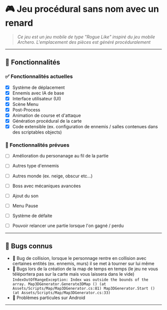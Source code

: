 # 🎮 Jeu procédural sans nom avec un renard

> _Ce jeu  est un jeu mobile de type "Rogue Like" inspiré du jeu mobile Archero. L'emplacement des pièces est généré procéduralement_

---

## 🧩 Fonctionnalités

### ✅ Fonctionnalités actuelles

- [x] Système de déplacement
- [x] Ennemis avec IA de base
- [x] Interface utilisateur (UI)
- [x] Scène Menu
- [x] Post-Process
- [x] Animation de course et d'attaque
- [x] Génération procédural de la carte
- [x] Code extensible (ex. configuration de ennemis / salles contenues dans des scriptables objects)

### 🔮 Fonctionnalités prévues

- [ ] Amélioration du personanage au fil de la partie
- [ ] Autres type d'ennemis
- [ ] Autres monde (ex. neige, obscur etc...)
- [ ] Boss avec mécaniques avancées
- [ ] Ajout du son
- [ ] Menu Pause
- [ ] Système de défaite 
- [ ] Pouvoir relancer une partie lorsque l'on gagné / perdu


---

## 🐞 Bugs connus

- 🔹 Bug de collision, lorsque le personnage rentre en collision avec certaines entités (ex. ennemis, murs) il se met à tourner sur lui même
- 🔹 Bugs lors de la création de la map de temps en temps (le jeu ne vous téléportera pas sur la carte mais vous laissera dans le vide) 
`IndexOutOfRangeException: Index was outside the bounds of the array.
Map3DGenerator.Generate3DMap () (at Assets/Scripts/Map/Map3DGenerator.cs:81)
Map3DGenerator.Start () (at Assets/Scripts/Map/Map3DGenerator.cs:33)`
- 🔹 Problèmes particules sur Android

--- 